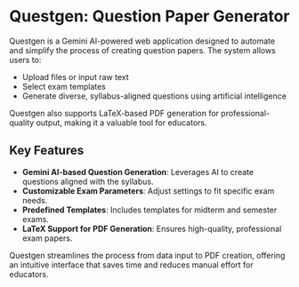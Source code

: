 # Questgen: Question Paper Generator

Questgen is a Gemini AI-powered web application designed to automate and simplify the process of creating question papers. The system allows users to:

- Upload files or input raw text
- Select exam templates
- Generate diverse, syllabus-aligned questions using artificial intelligence

Questgen also supports LaTeX-based PDF generation for professional-quality output, making it a valuable tool for educators. 

## Key Features

- **Gemini AI-based Question Generation**: Leverages AI to create questions aligned with the syllabus.
- **Customizable Exam Parameters**: Adjust settings to fit specific exam needs.
- **Predefined Templates**: Includes templates for midterm and semester exams.
- **LaTeX Support for PDF Generation**: Ensures high-quality, professional exam papers.

Questgen streamlines the process from data input to PDF creation, offering an intuitive interface that saves time and reduces manual effort for educators.
